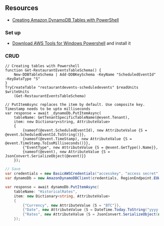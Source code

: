 ## Resources

* [Creating Amazon DynamoDB Tables with PowerShell](https://aws.amazon.com/blogs/developer/creating-amazon-dynamodb-tables-with-powershell/)

### Set up

* [Download AWS Tools for Windows Powershell](https://aws.amazon.com/powershell/) and install it

### CRUD

    // Creating tables with Powershell
    function Get-RestaurantEventsTableSchema() {
        New-DDBTableSchema | Add-DDBKeySchema -KeyName "ScheduledEventId" -KeyDataType "S"
    }
    TryCreateTable "restaurantdevents-scheduledevents" $readUnits $writeUnits 
        (Get-RestaurantEventsTableSchema)

    // PutItemAsync replaces the item by default. Use composite key. Timestamp needs to be upto milliseconds
    var response = await _dynamoDb.PutItemAsync(
        tableName: GetTenantSpecificTableName(@event.Tenant),
        item: new Dictionary<string, AttributeValue>
        {
            {nameof(@event.ScheduledEventId), new AttributeValue {S = @event.ScheduledEventId.ToString()}},
            {nameof(@event.TimeStamp), new AttributeValue {S = @event.TimeStamp.ToIsoMilliseconds()}},
            {"EventType", new AttributeValue {S = @event.GetType().Name}},
            {nameof(@event), new AttributeValue {S = JsonConvert.SerializeObject(@event)}}
        });


```csharp
// Save
var credentials = new BasicAWSCredentials("accesskey", "access secret");
var dynamoDb = new AmazonDynamoDBClient(credentials, RegionEndpoint.EUWest2);

var response = await dynamoDb.PutItemAsync(
    tableName: "HistoricalRates",
    item: new Dictionary<string, AttributeValue>
    {
        {"Currency", new AttributeValue {S = "BTC"}},
        {"Date", new AttributeValue {S = DateTime.Today.ToString("yyyy-MM-dd")}},
        {"Rates", new AttributeValue {S = JsonConvert.SerializeObject(new { Test = 1})}}
    });

```
